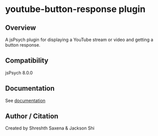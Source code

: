 # youtube-button-response plugin

## Overview

A jsPsych plugin for displaying a YouTube stream or video and getting a button response.

<!-- ## Loading

### In browser

```js
<script src="https://unpkg.com/@jspsych-contrib/plugin-youtube-button-response@1.0.0"></script>
``` -->

## Compatibility

jsPsych 8.0.0

## Documentation

See [documentation](https://github.com/beatlab-mcmaster/AVOKE/blob/main/plugin-youtube-button-response/docs/jspsych-youtube-button-response.md)

## Author / Citation

Created by Shreshth Saxena & Jackson Shi